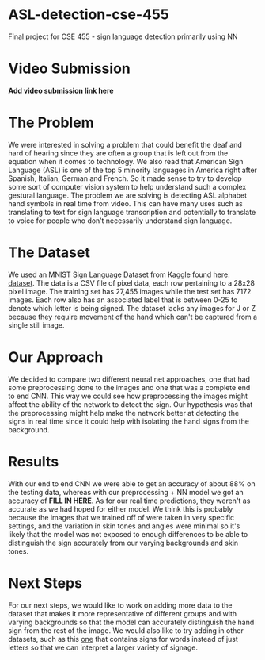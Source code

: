 # ASL-detection-cse-455
Final project for CSE 455 - sign language detection primarily using NN

# Video Submission

**Add video submission link here**

# The Problem

We were interested in solving a problem that could benefit the deaf and hard of hearing since they are often a group that is left out from the equation when it comes to technology. We also read that American Sign Language (ASL) is one of the top 5 minority languages in America right after Spanish, Italian, German and French. So it made sense to try to develop some sort of computer vision system to help understand such a complex gestural language. The problem we are solving is detecting ASL alphabet hand symbols in real time from video. This can have many uses such as translating to text for sign language transcription and potentially to translate to voice for people who don’t necessarily understand sign language.

# The Dataset

We used an MNIST Sign Language Dataset from Kaggle found here: [dataset](https://www.kaggle.com/datamunge/sign-language-mnist). The data is a CSV file of pixel data, each row pertaining to a 28x28 pixel image. The training set has 27,455 images while the test set has 7172 images. Each row also has an associated label that is between 0-25 to denote which letter is being signed. The dataset lacks any images for J or Z because they require movement of the hand which can't be captured from a single still image.

# Our Approach

We decided to compare two different neural net approaches, one that had some preprocessing done to the images and one that was a complete end to end CNN. This way we could see how preprocessing the images might affect the ability of the network to detect the sign. Our hypothesis was that the preprocessing might help make the network better at detecting the signs in real time since it could help with isolating the hand signs from the background.

# Results

With our end to end CNN we were able to get an accuracy of about 88% on the testing data, whereas with our preprocessing + NN model we got an accuracy of **FILL IN HERE**. As for our real time predictions, they weren't as accurate as we had hoped for either model. We think this is probably because the images that we trained off of were taken in very specific settings, and the variation in skin tones and angles were minimal so it's likely that the model was not exposed to enough differences to be able to distinguish the sign accurately from our varying backgrounds and skin tones. 

# Next Steps

For our next steps, we would like to work on adding more data to the dataset that makes it more representative of different groups and with varying backgrounds so that the model can accurately distinguish the hand sign from the rest of the image. We would also like to try adding in other datasets, such as this [one](https://dxli94.github.io/WLASL/) that contains signs for words instead of just letters so that we can interpret a larger variety of signage.
